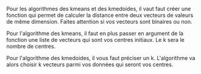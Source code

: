 Pour les algorithmes des kmeans et des kmedoides, il vaut faut créer une fonction qui permet de calculer la distance entre deux vecteurs de valeurs de même dimension. Faites attention si vos vecteurs sont binaires ou non.

Pour l'algorithme des kmeans, il faut en plus passer en argument de la fonction une liste de vecteurs qui sont vos centres initiaux. Le k sera le nombre de centres.

Pour l'algorithme des kmedoides, il vous faut préciser un k. L'algorithme va alors choisir k vecteurs parmi vos données qui seront vos centres.
